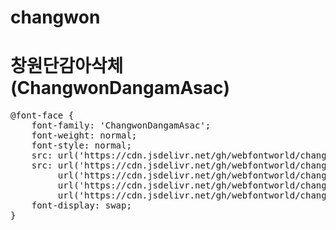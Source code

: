 # changwon


# 창원단감아삭체(ChangwonDangamAsac)

<pre>
@font-face {
    font-family: 'ChangwonDangamAsac';
    font-weight: normal;
    font-style: normal;
    src: url('https://cdn.jsdelivr.net/gh/webfontworld/changwon/ChangwonDangamAsac.eot');
    src: url('https://cdn.jsdelivr.net/gh/webfontworld/changwon/ChangwonDangamAsac.eot?#iefix') format('embedded-opentype'),
         url('https://cdn.jsdelivr.net/gh/webfontworld/changwon/ChangwonDangamAsac.woff2') format('woff2'),
         url('https://cdn.jsdelivr.net/gh/webfontworld/changwon/ChangwonDangamAsac.woff') format('woff'),
         url('https://cdn.jsdelivr.net/gh/webfontworld/changwon/ChangwonDangamAsac.ttf') format("truetype");
    font-display: swap;
}
</pre>
